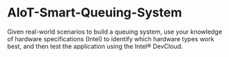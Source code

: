 # AIoT-Smart-Queuing-System
Given real-world scenarios to build a queuing system, use your knowledge of hardware specifications (Intel) to identify which hardware types work best, and then test the application using the Intel® DevCloud.
